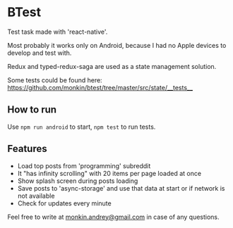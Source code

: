 # BTest

Test task made with 'react-native'.

Most probably it works only on Android, because I had no Apple devices to develop and test with.

Redux and typed-redux-saga are used as a state management solution.

Some tests could be found here: <https://github.com/monkin/btest/tree/master/src/state/__tests__>

## How to run

Use `npm run android` to start, `npm test` to run tests.

## Features

* Load top posts from 'programming' subreddit
* It "has infinity scrolling" with 20 items per page loaded at once
* Show splash screen during posts loading
* Save posts to 'async-storage' and use that data at start or if network is not available
* Check for updates every minute

Feel free to write at monkin.andrey@gmail.com in case of any questions.
